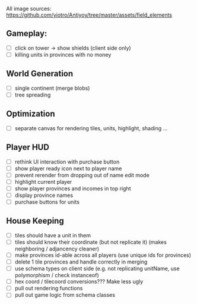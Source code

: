 All image sources: https://github.com/yiotro/Antiyoy/tree/master/assets/field_elements

## Gameplay:

- [ ] click on tower -> show shields (client side only)
- [ ] killing units in provinces with no money

## World Generation

- [ ] single continent (merge blobs)
- [ ] tree spreading

## Optimization

- [ ] separate canvas for rendering tiles, units, highlight, shading ...

## Player HUD

- [ ] rethink UI interaction with purchase button
- [ ] show player ready icon next to player name
- [ ] prevent rerender from dropping out of name edit mode
- [ ] highlight current player
- [ ] show player provinces and incomes in top right
- [ ] display province names
- [ ] purchase buttons for units

## House Keeping

- [ ] tiles should have a unit in them
- [ ] tiles should know their coordinate (but not replicate it) (makes neighboring / adjancency cleaner)
- [ ] make provinces id-able across all players (use unique ids for provinces)
- [ ] delete 1 tile provinces and handle correctly in merging
- [ ] use schema types on client side (e.g. not replicating unitName, use polymorphism / check instanceof)
- [ ] hex coord / tilecoord conversions??? Make less ugly
- [ ] pull out rendering functions
- [ ] pull out game logic from schema classes
